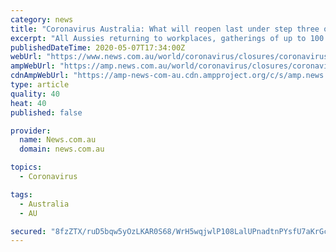 ```yaml
---
category: news
title: "Coronavirus Australia: What will reopen last under step three of government plan"
excerpt: "All Aussies returning to workplaces, gatherings of up to 100 people, and travelling to every state and territory once again will be the final steps allowed in the National Cabinet’s three-stage plan to bringing Australia out of its coronavirus lockdown."
publishedDateTime: 2020-05-07T17:34:00Z
webUrl: "https://www.news.com.au/world/coronavirus/closures/coronavirus-australia-what-will-reopen-last-under-step-three-of-government-plan/news-story/ef785922afabc43971b4ddfc99c9626a"
ampWebUrl: "https://amp.news.com.au/world/coronavirus/closures/coronavirus-australia-what-will-reopen-last-under-step-three-of-government-plan/news-story/ef785922afabc43971b4ddfc99c9626a"
cdnAmpWebUrl: "https://amp-news-com-au.cdn.ampproject.org/c/s/amp.news.com.au/world/coronavirus/closures/coronavirus-australia-what-will-reopen-last-under-step-three-of-government-plan/news-story/ef785922afabc43971b4ddfc99c9626a"
type: article
quality: 40
heat: 40
published: false

provider:
  name: News.com.au
  domain: news.com.au

topics:
  - Coronavirus

tags:
  - Australia
  - AU

secured: "8fzZTX/ruD5bqw5yOzLKAR0S68/WrH5wqjwlP108LalUPnadtnPYsfU7aKrGcoOov6gJOUxh8hvGzaFcBrqO66kg1natXPUpMcIthBo5zNjLi0WFieMoNy63heLIg1hJ4H66Zwdpx7cuAqojuIe62LA+Sk8lHC0M4onaeIQFpdc8arLfv1Xco+4sLV53Yfkd2FEnGeBxiqo0VfFJPbu/4Vj7CJdISvHfizEnjq/o+DUzZa6Be0fALQbsx2HMFj5hXNwErr6V1ENGYuTZBTkNaNY3ap9tgz1cBvvihk62qendL/b0oL+95RTZeg4azMdh;uar0O6EDc4s10dPoWVdHig=="
---
```


